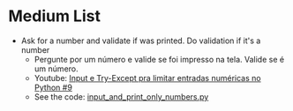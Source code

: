 # Medium List

- Ask for a number and validate if was printed. Do validation if it's a number
    - Pergunte por um número e valide se foi impresso na tela. Valide se é um número.
    - Youtube: [Input e Try-Except pra limitar entradas numéricas no Python #9](https://youtu.be/ImlqH2PKjYc)
    - See the code: [input_and_print_only_numbers.py](/src/2_medium/input_and_print_only_numbers.py)

<!-- - Create a program for a paint store. The program should ask for the size in square meters of the area to be painted and you should enter the amount of paint.
    - Faça um Programa para uma loja de tintas. O programa deverá pedir o tamanho em metros quadrados da área a ser pintada e você deverá informar a quantidade de tinta.
    - Youtube:
    - See the code: [1_calculo_tinta.py](/src/2_medium/calculo_tinta.py) -->